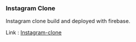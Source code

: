 ### Instagram Clone
 Instagram clone build and deployed with firebase.
 
 Link : [Instagram-clone](https://instagram-clone-a1669.web.app)
